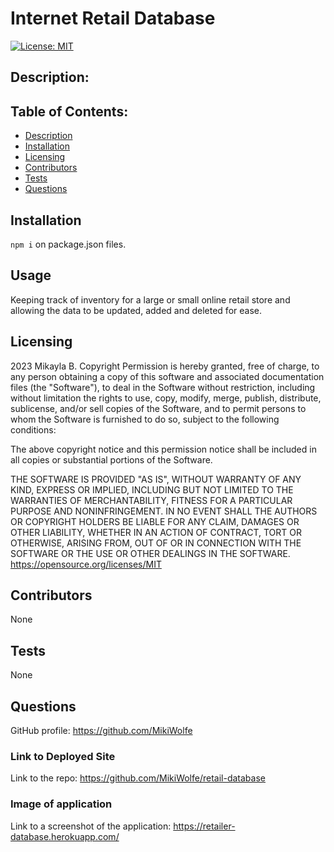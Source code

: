 # Internet Retail Database

[![License: MIT](https://img.shields.io/badge/License-MIT-yellow.svg)](https://opensource.org/licenses/MIT)

## Description:

## Table of Contents:

- [Description](#description)
- [Installation](#installation)
- [Licensing](#licensing)
- [Contributors](#contributors)
- [Tests](#tests)
- [Questions](#questions)

## Installation

`npm i` on package.json files.

## Usage

Keeping track of inventory for a large or small online retail store and allowing the data to be updated, added and deleted for ease.

## Licensing

2023 Mikayla B.
Copyright Permission is hereby granted, free of charge,
to any person obtaining a copy of this software and associated documentation files (the "Software"), to deal in
the Software without restriction, including without limitation the rights to use, copy, modify, merge, publish,
distribute, sublicense, and/or sell
copies of the Software, and to permit persons to whom the Software is furnished to do so,
subject to the following conditions:

The above copyright notice and this permission notice shall be included in all copies or substantial
portions of the Software.

THE SOFTWARE IS PROVIDED "AS IS", WITHOUT WARRANTY OF ANY KIND, EXPRESS OR IMPLIED, INCLUDING BUT NOT LIMITED TO
THE WARRANTIES OF MERCHANTABILITY, FITNESS FOR A PARTICULAR PURPOSE AND NONINFRINGEMENT. IN NO EVENT SHALL THE
AUTHORS OR COPYRIGHT HOLDERS BE LIABLE FOR ANY CLAIM, DAMAGES OR OTHER LIABILITY, WHETHER IN AN ACTION OF CONTRACT,
TORT OR OTHERWISE, ARISING FROM, OUT OF OR IN CONNECTION WITH THE SOFTWARE OR THE USE OR OTHER DEALINGS IN THE
SOFTWARE.
https://opensource.org/licenses/MIT

## Contributors

None

## Tests

None

## Questions

GitHub profile: https://github.com/MikiWolfe

### Link to Deployed Site

Link to the repo: https://github.com/MikiWolfe/retail-database

### Image of application

Link to a screenshot of the application: https://retailer-database.herokuapp.com/

